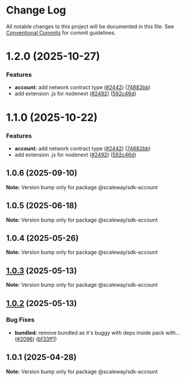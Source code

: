 # Change Log

All notable changes to this project will be documented in this file.
See [Conventional Commits](https://conventionalcommits.org) for commit guidelines.

# 1.2.0 (2025-10-27)

### Features

- **account:** add network contract type ([#2442](https://github.com/scaleway/scaleway-sdk-js/issues/2442)) ([74882bb](https://github.com/scaleway/scaleway-sdk-js/commit/74882bb953a0f08a68c348ee43c90d2e9c24c03e))
- add extension .js for nodenext ([#2492](https://github.com/scaleway/scaleway-sdk-js/issues/2492)) ([592c46d](https://github.com/scaleway/scaleway-sdk-js/commit/592c46df916c5b8b35f26c13b626eee797970f5d))

# 1.1.0 (2025-10-22)

### Features

- **account:** add network contract type ([#2442](https://github.com/scaleway/scaleway-sdk-js/issues/2442)) ([74882bb](https://github.com/scaleway/scaleway-sdk-js/commit/74882bb953a0f08a68c348ee43c90d2e9c24c03e))
- add extension .js for nodenext ([#2492](https://github.com/scaleway/scaleway-sdk-js/issues/2492)) ([592c46d](https://github.com/scaleway/scaleway-sdk-js/commit/592c46df916c5b8b35f26c13b626eee797970f5d))

## 1.0.6 (2025-09-10)

**Note:** Version bump only for package @scaleway/sdk-account

## 1.0.5 (2025-06-18)

**Note:** Version bump only for package @scaleway/sdk-account

## 1.0.4 (2025-05-26)

**Note:** Version bump only for package @scaleway/sdk-account

## [1.0.3](https://github.com/scaleway/scaleway-sdk-js/compare/@scaleway/sdk-account@1.0.2...@scaleway/sdk-account@1.0.3) (2025-05-13)

**Note:** Version bump only for package @scaleway/sdk-account

## [1.0.2](https://github.com/scaleway/scaleway-sdk-js/compare/@scaleway/sdk-account@1.0.1...@scaleway/sdk-account@1.0.2) (2025-05-13)

### Bug Fixes

- **bundled:** remove bundled as it's buggy with deps inside pack with… ([#2096](https://github.com/scaleway/scaleway-sdk-js/issues/2096)) ([bf33ff1](https://github.com/scaleway/scaleway-sdk-js/commit/bf33ff1f9cdd951add94817dac27239c86ef5437))

## 1.0.1 (2025-04-28)

**Note:** Version bump only for package @scaleway/sdk-account

